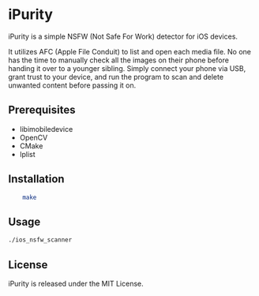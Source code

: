 # iPurity

iPurity is a simple NSFW (Not Safe For Work) detector for iOS devices.

It utilizes AFC (Apple File Conduit) to list and open each media file. No one has the time to manually check all the images on their phone before handing it over to a younger sibling. Simply connect your phone via USB, grant trust to your device, and run the program to scan and delete unwanted content before passing it on.


## Prerequisites

- libimobiledevice
- OpenCV    
- CMake
- lplist

## Installation

```bash
    make
```

## Usage

```bash 
./ios_nsfw_scanner
```

## License  

iPurity is released under the MIT License.
